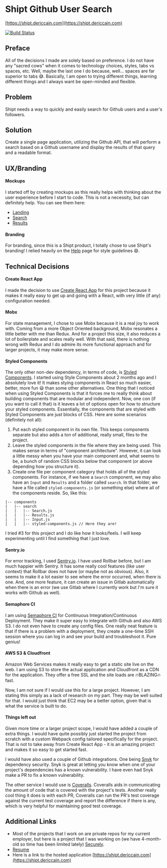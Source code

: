 # Shipt Github User Search
[https://shipt.dericcain.com](https://shipt.dericcain.com)

[![Build Status](https://semaphoreci.com/api/v1/dericcain/github-search/branches/master/badge.svg)](https://semaphoreci.com/dericcain/github-search)
## Preface
All of the decisions I made are solely based on preference. I do not have any "sacred cows" when it comes to technology choices, styles, tabs vs spaces, etc. Well, maybe the last one I do because, well... spaces are far superior to tabs 😅. Basically, I am open to trying different things, learning different things and I always want be open-minded and flexible.

## Problem
Shipt needs a way to quickly and easily search for Github users and a user's followers.

## Solution
Create a single page application, utilizing the Github API, that will perform a search based on a Github username and display the results of that query and a readable format.

## UX/Branding
#### Mockups
I started off by creating mockups as this really helps with thinking about the user experience before I start to code. This is not a necessity, but can definitely help. You can see them here:
- [Landing](https://www.dropbox.com/s/i8bsu42zwymmm3e/landing-mockup.jpg?dl=0)
- [Search](https://www.dropbox.com/s/jbcwwrv1iizoffi/search-mockup.jpg?dl=0)
- [Results](https://www.dropbox.com/s/r25hf7ohvmynqy0/results-mockup.jpg?dl=0)
 
#### Branding
For branding, since this is a Shipt product, I totally chose to use Shipt's branding! I relied heavily on the [Help](http://help.shipt.com/) page for style guidelines 😄. 


## Technical Decisions
#### Create React App
I made the decision to use [Create React App](https://github.com/facebookincubator/create-react-app) for this project because it makes it really easy to get up and going with a React, with very little (if any) configuration needed.

#### Mobx
For state management, I chose to use Mobx because it is a real joy to work with. Coming from a more Object Oriented background, Mobx resonates a little better with me than Redux. And for a project this size, it also reduces a lot of boilerplate and scales really well. With that said, there is nothing wrong with Redux and I do admire its more functional approach and for larger projects, it may make more sense.

#### Styled Components
The only other non-dev dependency, in terms of code, is [Styled Components](https://www.styled-components.com). I started using Style Components about 2 months ago and I absolutely love it! It makes stying components in React so much easier, better, more fun 😃 than some other alternatives. One thing that I noticed when using Styled Components is that it forces me to really think about building components that are modular and independent. Now, one con (if you want to call it that) is it leaves a lot of options open for how to structure your styled components. Essentially, the components that are styled with Styled Components are just blocks of CSS. Here are some scenarios (definitely not all):
1. Put each styled component in its own file. This keeps components separate but also adds a ton of additional, really small, files to the project.
2. Leave the styled components in the file where they are being used. This makes sense in terms of "component architecture". However, it can look a little messy when you have your main component and, what seems to be, a bunch of random CSS blocks below that component (or above depending how you structure it).
3. Create one file per component category that holds all of the styled components. For instance, if we have a `Search` component, we may also have an `Input` and `Results` and a folder called `search`. In that folder, we have a file called `styled-components.js` (or something else) where all of the components reside. So, like this:
```
|-- components
|   |-- search
|   |   |-- Search.js
|   |   |-- Results.js
|   |   |-- Input.js
|   |   |-- styled-components.js // Here they are!
```
I tried #3 for this project and I do like how it looks/feels. I will keep experimenting until I find something that I just love.

#### Sentry.io
For error tracking, I used [Sentry.io](https://sentry.io). I have used Rollbar before, but I am much happier with Sentry. It has some really cool features (like user context) that Rollbar does not have (or maybe not as obvious). Also, it seems to make it a lot easier to see where the error occurred, when there is one. And, one more feature, it can create an issue in Gitlab automatically when there is an error (we use Gitlab where I currently work but I'm sure it works with Github as well).

#### Semaphore CI
I am using [Semaphore CI](https://semaphoreci.com) for Continuous Integration/Continuous Deployment. They make it super easy to integrate with Github and also AWS S3. I do not even have to create any config files. One really neat feature is that if there is a problem with a deployment, they create a one-time SSH session where you can log in and see your build and troubleshoot it. Pure genius!

#### AWS S3 & Cloudfront
Amazon Web Services makes it really easy to get a static site live on the web. I am using S3 to store the actual application and Cloudfront as a CDN for the application. They offer a free SSL and the site loads are 🔥BLAZING🔥 fast.

Now, I am not sure if I would use this for a large project. However, I am stating this simply as a lack of research on my part. They may be well suited for that. I would just think that EC2 may be a better option, given that is what the service is built to do.

#### Things left out
Given more time or a larger project scope, I would have added a couple of extra things. I would have quite possibly just started the project from scratch with a custom Webpack config tailored specifically for the project. That is not to take away from Create React App - it is an amazing project and makes it so easy to get started fast.

I would have also used a couple of Github integrations. One being [Snyk](https://snyk.io/) for dependency security. Snyk is great at letting you know when one of your project's dependencies has a known vulnerability. I have even had Snyk make a PR to fix a known vulnerability. 

The other service I would use is [Coveralls](https://coveralls.io/). Coveralls aids in communicating the amount of code that is covered with the project's tests. Another really cool thing it does is with each PR, Coveralls can run the PR's test coverage against the current test coverage and report the difference if there is any, which is very helpful for maintaining good test coverage.


## Additional Links
- Most of the projects that I work on are private repos for my current employer, but here is a project that I was working on (we have 4-month-old so time has been limited lately) [Securely](https://github.com/securely-app/web).
- [Resume](https://www.dropbox.com/s/1ylo0doe01smoi2/Deric%20Cain%2C%20Full%20Stack%20Developer.pdf?dl=0)
- Here is a link to the hosted application [https://shipt.dericcain.com](https://shipt.dericcain.com)
